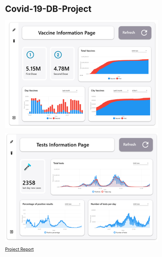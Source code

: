 # Covid-19-DB-Project

![alt text](https://github.com/Y-B-Class-Projects/Covid-19-DB-Project/blob/master/Covid-19%20DataBase%20Project/github/Vaccinse.png?raw=true)


![alt text](https://github.com/Y-B-Class-Projects/Covid-19-DB-Project/blob/master/Covid-19%20DataBase%20Project/github/tests.png?raw=true)


[Project Report](https://github.com/Y-B-Class-Projects/Covid-19-DB-Project/blob/master/Covid-19%20DataBase%20Project/github/%D7%93%D7%95%D7%97%20%D7%A1%D7%95%D7%A4%D7%99.pdf)


